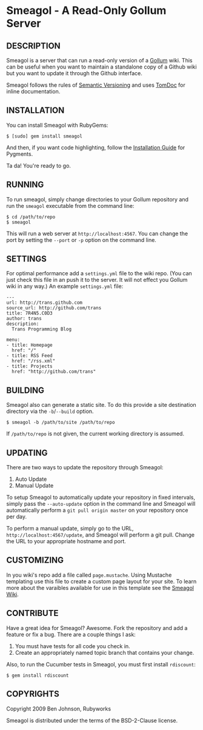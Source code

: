 Smeagol - A Read-Only Gollum Server
=============================================

## DESCRIPTION

Smeagol is a server that can run a read-only version of a
[Gollum](http://github.com/github/gollum) wiki. This can be useful when you want
to maintain a standalone copy of a Github wiki but you want to update it through
the Github interface.

Smeagol follows the rules of [Semantic Versioning](http://semver.org/) and uses
[TomDoc](http://tomdoc.org/) for inline documentation.


## INSTALLATION

You can install Smeagol with RubyGems:

    $ [sudo] gem install smeagol

And then, if you want code highlighting, follow the
[Installation Guide](http://pygments.org/docs/installation) for Pygments.

Ta da! You're ready to go.


## RUNNING

To run smeagol, simply change directories to your Gollum repository and run the
`smeagol` executable from the command line:

    $ cd /path/to/repo
    $ smeagol

This will run a web server at `http://localhost:4567`. You can change the port
by setting the `--port` or `-p` option on the command line.


## SETTINGS

For optimal performance add a `settings.yml` file to the wiki repo. (You can 
just check this file in an push it to the server. It will not effect you Gollum
wiki in any way.) An example `settings.yml` file:

    ---
    url: http://trans.github.com
    source_url: http://github.com/trans
    title: 7R4N5.C0D3
    author: trans
    description:
      Trans Programming Blog

    menu:
    - title: Homepage
      href: "/"
    - title: RSS Feed
      href: "/rss.xml"
    - title: Projects
      href: "http://github.com/trans"


## BUILDING

Smeagol also can generate a static site. To do this provide a site destination
directory via the `-b`/`--build` option.

    $ smeagol -b /path/to/site /path/to/repo

If `/path/to/repo` is not given, the current working directory is assumed.


## UPDATING

There are two ways to update the repository through Smeagol:

1. Auto Update
1. Manual Update

To setup Smeagol to automatically update your repository in fixed intervals,
simply pass the `--auto-update` option in the command line and Smeagol will
automatically perform a `git pull origin master` on your repository once per
day.

To perform a manual update, simply go to the URL,
`http://localhost:4567/update`, and Smeagol will perform a git pull. Change the
URL to your appropriate hostname and port.


## CUSTOMIZING

In you wiki's repo add a file called `page.mustache`. Using Mustache templating
use this file to create a custom page layout for your site. To learn more
about the varaibles available for use in this template see the [Smeagol Wiki](http://github.com/rubyworks/smeagol/wiki).


## CONTRIBUTE

Have a great idea for Smeagol? Awesome. Fork the repository and add a feature
or fix a bug. There are a couple things I ask:

1. You must have tests for all code you check in.
1. Create an appropriately named topic branch that contains your change.

Also, to run the Cucumber tests in Smeagol, you must first install `rdiscount`:

    $ gem install rdiscount


## COPYRIGHTS

Copyright 2009 Ben Johnson, Rubyworks

Smeagol is distributed under the terms of the BSD-2-Clause license.

